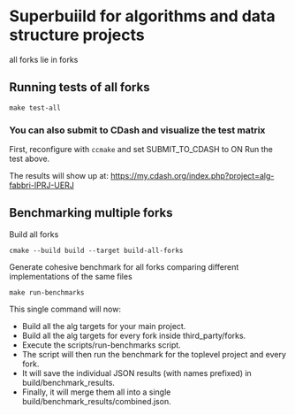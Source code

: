 # Superbuiild for algorithms and data structure projects

all forks lie in forks

## Running tests of all forks
```
make test-all
```
### You can also submit to CDash and visualize the test matrix
First, reconfigure with `ccmake` and set SUBMIT_TO_CDASH to ON 
Run the test above.

The results will show up at:
https://my.cdash.org/index.php?project=alg-fabbri-IPRJ-UERJ



## Benchmarking multiple forks

Build all forks
```
cmake --build build --target build-all-forks
```

Generate cohesive benchmark for all forks comparing different implementations of
the same files

```
make run-benchmarks
```

  This single command will now:
   * Build all the alg targets for your main project.
   * Build all the alg targets for every fork inside third_party/forks.
   * Execute the scripts/run-benchmarks script.
   * The script will then run the benchmark for the toplevel project and every fork.
   * It will save the individual JSON results (with names prefixed) in build/benchmark_results.
   * Finally, it will merge them all into a single build/benchmark_results/combined.json.


